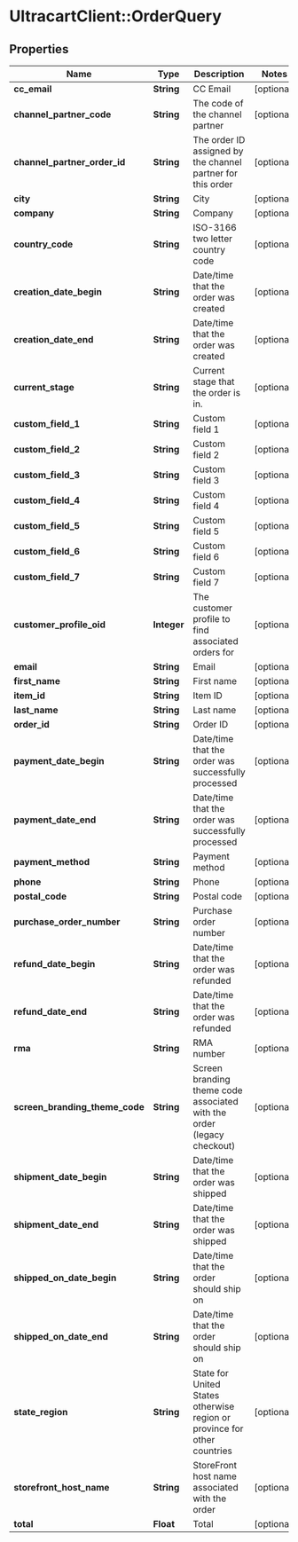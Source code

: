 # UltracartClient::OrderQuery

## Properties
Name | Type | Description | Notes
------------ | ------------- | ------------- | -------------
**cc_email** | **String** | CC Email | [optional] 
**channel_partner_code** | **String** | The code of the channel partner | [optional] 
**channel_partner_order_id** | **String** | The order ID assigned by the channel partner for this order | [optional] 
**city** | **String** | City | [optional] 
**company** | **String** | Company | [optional] 
**country_code** | **String** | ISO-3166 two letter country code | [optional] 
**creation_date_begin** | **String** | Date/time that the order was created | [optional] 
**creation_date_end** | **String** | Date/time that the order was created | [optional] 
**current_stage** | **String** | Current stage that the order is in. | [optional] 
**custom_field_1** | **String** | Custom field 1 | [optional] 
**custom_field_2** | **String** | Custom field 2 | [optional] 
**custom_field_3** | **String** | Custom field 3 | [optional] 
**custom_field_4** | **String** | Custom field 4 | [optional] 
**custom_field_5** | **String** | Custom field 5 | [optional] 
**custom_field_6** | **String** | Custom field 6 | [optional] 
**custom_field_7** | **String** | Custom field 7 | [optional] 
**customer_profile_oid** | **Integer** | The customer profile to find associated orders for | [optional] 
**email** | **String** | Email | [optional] 
**first_name** | **String** | First name | [optional] 
**item_id** | **String** | Item ID | [optional] 
**last_name** | **String** | Last name | [optional] 
**order_id** | **String** | Order ID | [optional] 
**payment_date_begin** | **String** | Date/time that the order was successfully processed | [optional] 
**payment_date_end** | **String** | Date/time that the order was successfully processed | [optional] 
**payment_method** | **String** | Payment method | [optional] 
**phone** | **String** | Phone | [optional] 
**postal_code** | **String** | Postal code | [optional] 
**purchase_order_number** | **String** | Purchase order number | [optional] 
**refund_date_begin** | **String** | Date/time that the order was refunded | [optional] 
**refund_date_end** | **String** | Date/time that the order was refunded | [optional] 
**rma** | **String** | RMA number | [optional] 
**screen_branding_theme_code** | **String** | Screen branding theme code associated with the order (legacy checkout) | [optional] 
**shipment_date_begin** | **String** | Date/time that the order was shipped | [optional] 
**shipment_date_end** | **String** | Date/time that the order was shipped | [optional] 
**shipped_on_date_begin** | **String** | Date/time that the order should ship on | [optional] 
**shipped_on_date_end** | **String** | Date/time that the order should ship on | [optional] 
**state_region** | **String** | State for United States otherwise region or province for other countries | [optional] 
**storefront_host_name** | **String** | StoreFront host name associated with the order | [optional] 
**total** | **Float** | Total | [optional] 


